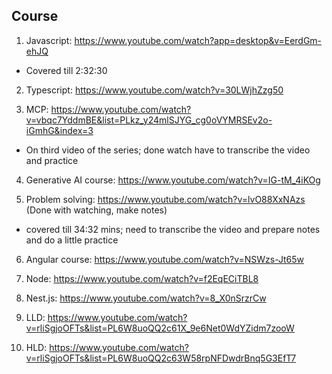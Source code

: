 ## Course

1. Javascript: https://www.youtube.com/watch?app=desktop&v=EerdGm-ehJQ 
- Covered till 2:32:30

2. Typescript: https://www.youtube.com/watch?v=30LWjhZzg50

3. MCP: https://www.youtube.com/watch?v=vbqc7YddmBE&list=PLkz_y24mlSJYG_cg0oVYMRSEv2o-iGmhG&index=3
- On third video of the series; done watch have to transcribe the video and practice
 
4. Generative AI course: https://www.youtube.com/watch?v=IG-tM_4iKOg

5. Problem solving: https://www.youtube.com/watch?v=lvO88XxNAzs (Done with watching, make notes)
- covered till 34:32 mins; need to transcribe the video and prepare notes and do a little practice

6. Angular course: https://www.youtube.com/watch?v=NSWzs-Jt65w

7. Node: https://www.youtube.com/watch?v=f2EqECiTBL8

8. Nest.js: https://www.youtube.com/watch?v=8_X0nSrzrCw

9. LLD: https://www.youtube.com/watch?v=rliSgjoOFTs&list=PL6W8uoQQ2c61X_9e6Net0WdYZidm7zooW

10. HLD: https://www.youtube.com/watch?v=rliSgjoOFTs&list=PL6W8uoQQ2c63W58rpNFDwdrBnq5G3EfT7

